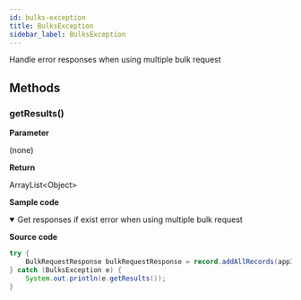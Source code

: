 ```yaml
---
id: bulks-exception
title: BulksException
sidebar_label: BulksException
---
```


Handle error responses when using multiple bulk request

## Methods

### getResults()

**Parameter**

(none)

**Return**

ArrayList<Object\>

**Sample code**

<details class="tab-container" open>
<Summary>Get responses if exist error when using multiple bulk request</Summary>

**Source code**

```java
try {
    BulkRequestResponse bulkRequestResponse = record.addAllRecords(appID, records);
} catch (BulksException e) {
    System.out.println(e.getResults());
}

```

</details>